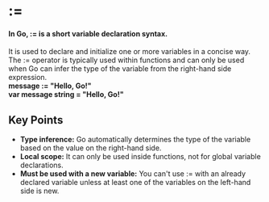 # :=        
#### In Go, := is a short variable declaration syntax.       
It is used to declare and initialize one or more variables in a concise way.        
The := operator is typically used within functions and can only be used when Go can infer the type of the variable from the right-hand side expression.        
**message := "Hello, Go!"**     
**var message string = "Hello, Go!"**        
## Key Points       
- **Type inference:** Go automatically determines the type of the variable based on the value on the right-hand side.          
- **Local scope:** It can only be used inside functions, not for global variable declarations.      
- **Must be used with a new variable:** You can't use := with an already declared variable unless at least one of the variables on the left-hand side is new.          
